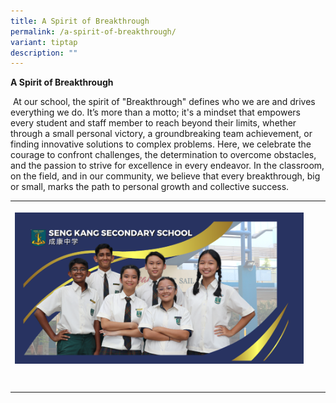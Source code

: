 ```yaml
---
title: A Spirit of Breakthrough
permalink: /a-spirit-of-breakthrough/
variant: tiptap
description: ""
---
```

<p><strong>A Spirit of Breakthrough</strong>
</p>
<p>&nbsp;At our school, the spirit of "Breakthrough" defines who we are and
drives everything we do. It’s more than a motto; it's a mindset that empowers
every student and staff member to reach beyond their limits, whether through
a small personal victory, a groundbreaking team achievement, or finding
innovative solutions to complex problems. Here, we celebrate the courage
to confront challenges, the determination to overcome obstacles, and the
passion to strive for excellence in every endeavor. In the classroom, on
the field, and in our community, we believe that every breakthrough, big
or small, marks the path to personal growth and collective success.</p>
<p></p>
<table style="minWidth: 75px">
<colgroup>
<col>
<col>
<col>
</colgroup>
<tbody>
<tr>
<th rowspan="1" colspan="1">
<p></p>
<div class="isomer-image-wrapper">
<img style="width: 100%" height="auto" width="100%" alt="" src="/images/2023-2024 website banner.png">
</div>
</th>
<th rowspan="1" colspan="1">
<p></p>
</th>
<th rowspan="1" colspan="1">
<p></p>
</th>
</tr>
<tr>
<td rowspan="1" colspan="1">
<p></p>
</td>
<td rowspan="1" colspan="1">
<p></p>
</td>
<td rowspan="1" colspan="1">
<p></p>
</td>
</tr>
<tr>
<td rowspan="1" colspan="1">
<p></p>
</td>
<td rowspan="1" colspan="1">
<p></p>
</td>
<td rowspan="1" colspan="1">
<p></p>
</td>
</tr>
</tbody>
</table>
<p></p>